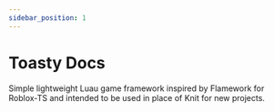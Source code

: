 ```yaml
---
sidebar_position: 1
---
```


# Toasty Docs

Simple lightweight Luau game framework inspired by Flamework for Roblox-TS and intended to be used in place of Knit for new projects.